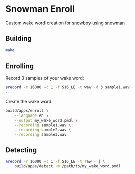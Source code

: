 # Snowman Enroll

Custom wake word creation for [snowboy](https://github.com/Kitt-AI/snowboy) using [snowman](https://github.com/Thalhammer/snowman/)


## Building

``` sh
make
```


## Enrolling

Record 3 samples of your wake word:

``` sh
arecord -r 16000 -c 1 -f S16_LE -t wav -d 3 sample1.wav
...
```

Create the wake word:

``` sh
build/apps/enroll \
    --language en \
    --output my_wake_word.pmdl \
    --recording sample1.wav \
    --recording sample2.wav \
    --recording sample3.wav
```


## Detecting

``` sh
arecord -r 16000 -c 1 -f S16_LE -t raw - | \
    build/apps/detect -m /path/to/my_wake_word.pmdl
```

